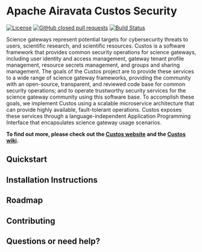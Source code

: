 <!--
    Licensed to the Apache Software Foundation (ASF) under one
    or more contributor license agreements.  See the NOTICE file
    distributed with this work for additional information
    regarding copyright ownership.  The ASF licenses this file
    to you under the Apache License, Version 2.0 (the
    "License"); you may not use this file except in compliance
    with the License.  You may obtain a copy of the License at

      http://www.apache.org/licenses/LICENSE-2.0

    Unless required by applicable law or agreed to in writing,
    software distributed under the License is distributed on an
    "AS IS" BASIS, WITHOUT WARRANTIES OR CONDITIONS OF ANY
    KIND, either express or implied.  See the License for the
    specific language governing permissions and limitations
    under the License.
-->

# Apache Airavata Custos Security

[![License](http://img.shields.io/badge/license-Apache--2-blue.svg?style=flat)](https://apache.org/licenses/LICENSE-2.0)
[![GitHub closed pull requests](https://img.shields.io/github/issues-pr-closed/apache/airavata-custos)](https://github.com/apache/airavata-custos/pulls?q=is%3Apr+is%3Aclosed)
[![Build Status](https://travis-ci.org/apache/airavata-custos.png?branch=develop)](https://travis-ci.org/github/apache/airavata-custos)

Science gateways represent potential targets for cybersecurity threats to users, scientific research, and scientific resources. Custos is a software framework that provides common security operations for science gateways, including user identity and access management, gateway tenant profile management, resource secrets management, and groups and sharing management. The goals of the Custos project are to provide these services to a wide range of science gateway frameworks, providing the community with an open-source, transparent, and reviewed code base for common security operations; and to operate trustworthy security services for the science gateway community using this software base. To accomplish these goals, we implement Custos using a scalable microservice architecture that can provide highly available, fault-tolerant operations. Custos exposes these services through a language-independent Application Programming Interface that encapsulates science gateway usage scenarios.

**To find out more, please check out the [Custos website](https://airavata.apache.org/custos/) and the [Custos wiki](https://cwiki.apache.org/confluence/display/CUSTOS/Home).**

## Quickstart


## Installation Instructions

## Roadmap

## Contributing

## Questions or need help?

